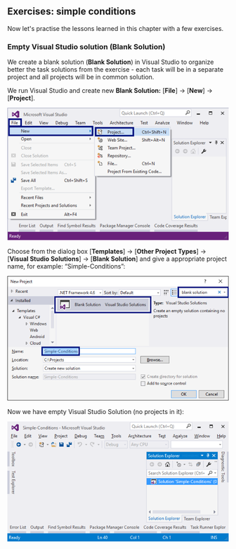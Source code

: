 ## Exercises: simple conditions

Now let's practise the lessons learned in this chapter with a few exercises.

### Empty Visual Studio solution (Blank Solution)

We create a blank solution (**Blank Solution**) in Visual Studio to organize better the task solutions from the exercise  - each task will be in a separate project and all projects will be in common solution.

We run Visual Studio and create new **Blank Solution:** [**File**] -> [**New**] -> [**Project**].

![](/assets/chapter-3-images/00.Visual-studio-01.png)

Choose from the dialog box [**Templates**] -> [**Other Project Types**] -> [**Visual Studio Solutions**] -> [**Blank Solution**] and give a appropriate project name, for example: “Simple-Conditions”:

![](/assets/chapter-3-images/00.Visual-studio-02.png)

Now we have empty Visual Studio Solution (no projects in it):

![](/assets/chapter-3-images/00.Visual-studio-03.png)
